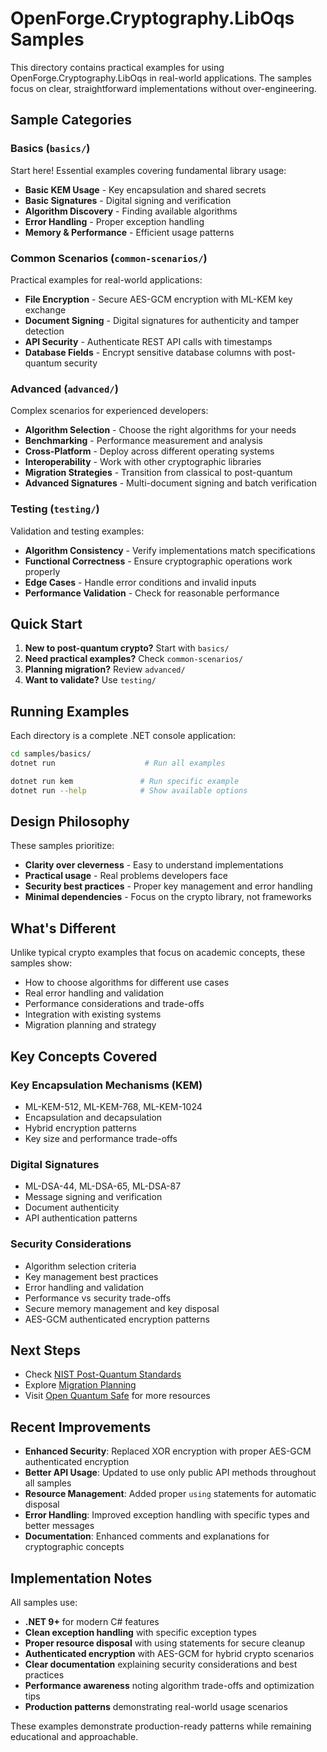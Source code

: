 # OpenForge.Cryptography.LibOqs Samples

This directory contains practical examples for using OpenForge.Cryptography.LibOqs in real-world applications. The samples focus on clear, straightforward implementations without over-engineering.

## Sample Categories

### Basics (`basics/`)
Start here! Essential examples covering fundamental library usage:
- **Basic KEM Usage** - Key encapsulation and shared secrets
- **Basic Signatures** - Digital signing and verification  
- **Algorithm Discovery** - Finding available algorithms
- **Error Handling** - Proper exception handling
- **Memory & Performance** - Efficient usage patterns

### Common Scenarios (`common-scenarios/`)
Practical examples for real-world applications:
- **File Encryption** - Secure AES-GCM encryption with ML-KEM key exchange
- **Document Signing** - Digital signatures for authenticity and tamper detection
- **API Security** - Authenticate REST API calls with timestamps
- **Database Fields** - Encrypt sensitive database columns with post-quantum security

### Advanced (`advanced/`)
Complex scenarios for experienced developers:
- **Algorithm Selection** - Choose the right algorithms for your needs
- **Benchmarking** - Performance measurement and analysis
- **Cross-Platform** - Deploy across different operating systems
- **Interoperability** - Work with other cryptographic libraries
- **Migration Strategies** - Transition from classical to post-quantum
- **Advanced Signatures** - Multi-document signing and batch verification

### Testing (`testing/`)
Validation and testing examples:
- **Algorithm Consistency** - Verify implementations match specifications
- **Functional Correctness** - Ensure cryptographic operations work properly
- **Edge Cases** - Handle error conditions and invalid inputs
- **Performance Validation** - Check for reasonable performance

## Quick Start

1. **New to post-quantum crypto?** Start with `basics/`
2. **Need practical examples?** Check `common-scenarios/`  
3. **Planning migration?** Review `advanced/`
4. **Want to validate?** Use `testing/`

## Running Examples

Each directory is a complete .NET console application:

```bash
cd samples/basics/
dotnet run                    # Run all examples

dotnet run kem               # Run specific example
dotnet run --help            # Show available options
```

## Design Philosophy

These samples prioritize:
- **Clarity over cleverness** - Easy to understand implementations
- **Practical usage** - Real problems developers face
- **Security best practices** - Proper key management and error handling  
- **Minimal dependencies** - Focus on the crypto library, not frameworks

## What's Different

Unlike typical crypto examples that focus on academic concepts, these samples show:
- How to choose algorithms for different use cases
- Real error handling and validation
- Performance considerations and trade-offs
- Integration with existing systems
- Migration planning and strategy

## Key Concepts Covered

### Key Encapsulation Mechanisms (KEM)
- ML-KEM-512, ML-KEM-768, ML-KEM-1024
- Encapsulation and decapsulation
- Hybrid encryption patterns
- Key size and performance trade-offs

### Digital Signatures  
- ML-DSA-44, ML-DSA-65, ML-DSA-87
- Message signing and verification
- Document authenticity
- API authentication patterns

### Security Considerations
- Algorithm selection criteria
- Key management best practices
- Error handling and validation
- Performance vs security trade-offs
- Secure memory management and key disposal
- AES-GCM authenticated encryption patterns

## Next Steps

- Check [NIST Post-Quantum Standards](https://csrc.nist.gov/projects/pqc)
- Explore [Migration Planning](advanced/README.md#5-migration-strategies-migration)
- Visit [Open Quantum Safe](https://openquantumsafe.org/) for more resources

## Recent Improvements

- **Enhanced Security**: Replaced XOR encryption with proper AES-GCM authenticated encryption
- **Better API Usage**: Updated to use only public API methods throughout all samples
- **Resource Management**: Added proper `using` statements for automatic disposal
- **Error Handling**: Improved exception handling with specific types and better messages
- **Documentation**: Enhanced comments and explanations for cryptographic concepts

## Implementation Notes

All samples use:
- **.NET 9+** for modern C# features
- **Clean exception handling** with specific exception types
- **Proper resource disposal** with using statements for secure cleanup
- **Authenticated encryption** with AES-GCM for hybrid crypto scenarios
- **Clear documentation** explaining security considerations and best practices
- **Performance awareness** noting algorithm trade-offs and optimization tips
- **Production patterns** demonstrating real-world usage scenarios

These examples demonstrate production-ready patterns while remaining educational and approachable.